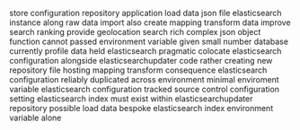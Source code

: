 store configuration repository application load data json file elasticsearch instance along raw data import also create mapping transform data improve search ranking provide geolocation search rich complex json object function cannot passed environment variable given small number database currently profile data held elasticsearch pragmatic colocate elasticsearch configuration alongside elasticsearchupdater code rather creating new repository file hosting mapping transform consequence elasticsearch configuration reliably duplicated across environment minimal enviroment variable elasticsearch configuration tracked source control configuration setting elasticsearch index must exist within elasticsearchupdater repository possible load data bespoke elasticsearch index environment variable alone